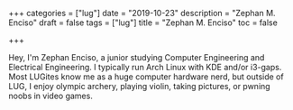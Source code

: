 +++
categories = ["lug"]
date = "2019-10-23"
description = "Zephan M. Enciso"
draft = false
tags = ["lug"]
title = "Zephan M. Enciso"
toc = false

+++

<!--more-->
Hey, I'm Zephan Enciso, a junior studying Computer Engineering and Electrical Engineering.  I typically run Arch Linux with KDE and/or i3-gaps.  Most LUGites know me as a huge computer hardware nerd, but outside of LUG, I enjoy olympic archery, playing violin, taking pictures, or pwning noobs in video games.
